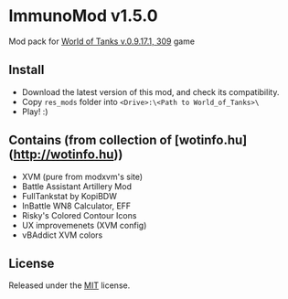 # ImmunoMod v1.5.0
Mod pack for [World of Tanks v.0.9.17.1, 309](http://worldoftanks.eu/) game

## Install
* Download the latest version of this mod, and check its compatibility.
* Copy `res_mods` folder into `<Drive>:\<Path to World_of_Tanks>\`
* Play! :)

## Contains (from collection of [wotinfo.hu] (http://wotinfo.hu))
* XVM (pure from modxvm's site)
* Battle Assistant Artillery Mod
* FullTankstat by KopiBDW
* InBattle WN8 Calculator, EFF
* Risky's Colored Contour Icons
* UX improvemenets (XVM config)
* vBAddict XVM colors

## License
Released under the [MIT](https://github.com/peterbartha/ImmunoMod/blob/master/LICENSE) license.
